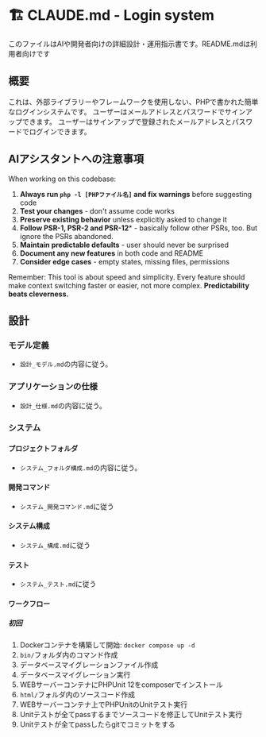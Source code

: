 # 🏗️ CLAUDE.md - Login system

このファイルはAIや開発者向けの詳細設計・運用指示書です。README.mdは利用者向けです

## 概要

これは、外部ライブラリーやフレームワークを使用しない、PHPで書かれた簡単なログインシステムです。
ユーザーはメールアドレスとパスワードでサインアップできます。
ユーザーはサインアップで登録されたメールアドレスとパスワードでログインできます。

## AIアシスタントへの注意事項

When working on this codebase:

1. **Always run `php -l [PHPファイル名]` and fix warnings** before suggesting code
2. **Test your changes** - don't assume code works
3. **Preserve existing behavior** unless explicitly asked to change it
4. **Follow PSR-1, PSR-2 and PSR-12*** - basically follow other PSRs, too. But ignore the PSRs abandoned.
5. **Maintain predictable defaults** - user should never be surprised
6. **Document any new features** in both code and README
7. **Consider edge cases** - empty states, missing files, permissions

Remember: This tool is about speed and simplicity.
Every feature should make context switching faster or easier, not more complex.
**Predictability beats cleverness.**

## 設計

### モデル定義

- `設計_モデル.md`の内容に従う。

### アプリケーションの仕様

- `設計_仕様.md`の内容に従う。

### システム

#### プロジェクトフォルダ

- `システム_フォルダ構成.md`の内容に従う。

#### 開発コマンド

- `システム_開発コマンド.md`に従う

#### システム構成

- `システム_構成.md`に従う

#### テスト

- `システム_テスト.md`に従う

#### ワークフロー

##### 初回

1. Dockerコンテナを構築して開始: `docker compose up -d`
2. `bin/`フォルダ内のコマンド作成
3. データベースマイグレーションファイル作成
4. データベースマイグレーション実行
5. WEBサーバーコンテナにPHPUnit 12をcomposerでインストール
6. `html/`フォルダ内のソースコード作成
7. WEBサーバーコンテナ上でPHPUnitのUnitテスト実行
8. Unitテストが全てpassするまでソースコードを修正してUnitテスト実行
9. Unitテストが全てpassしたらgitでコミットをする
